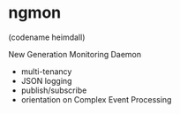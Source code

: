 ngmon
=====
(codename heimdall)

New Generation Monitoring Daemon

* multi-tenancy
* JSON logging
* publish/subscribe
* orientation on Complex Event Processing